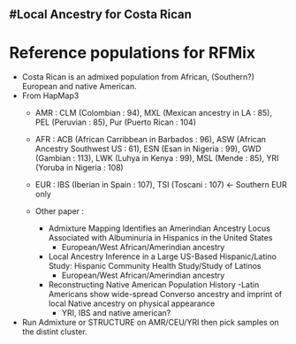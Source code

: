 #Local Ancestry for Costa Rican
- 

# Reference populations for RFMix
- Costa Rican is an admixed population from African, (Southern?) European and native American.
- From HapMap3
  - AMR : CLM (Colombian : 94), MXL (Mexican ancestry in LA : 85), PEL (Peruvian : 85), Pur (Puerto Rican : 104)
  - AFR : ACB (African Carribbean in Barbados : 96), ASW (African Ancestry Southwest US :  61), ESN (Esan in Nigeria : 99), GWD (Gambian : 113), LWK (Luhya in Kenya : 99), MSL (Mende : 85), YRI (Yoruba in Nigeria : 108)
  - EUR : IBS (Iberian in Spain : 107), TSI (Toscani : 107) <- Southern EUR only
  
  - Other paper : 
    - Admixture Mapping Identifies an Amerindian Ancestry Locus Associated with Albuminuria in Hispanics in the United States
      - European/West African/Amerindian ancestry
    - Local Ancestry Inference in a Large US-Based Hispanic/Latino Study: Hispanic Community Health Study/Study of Latinos
      - European/West African/Amerindian ancestry
    - Reconstructing Native American Population History
    -Latin Americans show wide-spread Converso ancestry and imprint of local Native ancestry on physical appearance
      - YRI, IBS and native american?
- Run Admixture or STRUCTURE on AMR/CEU/YRI then pick samples on the distint cluster.
